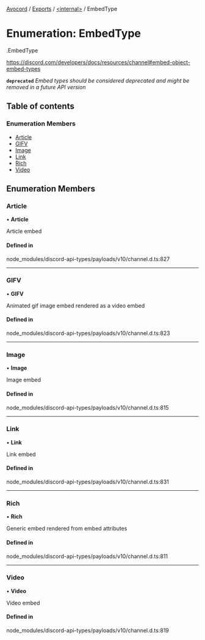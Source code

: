 [Avocord](../README.md) / [Exports](../modules.md) / [<internal\>](../modules/internal_.md) / EmbedType

# Enumeration: EmbedType

[<internal>](../modules/internal_.md).EmbedType

https://discord.com/developers/docs/resources/channel#embed-object-embed-types

**`deprecated`** *Embed types should be considered deprecated and might be removed in a future API version*

## Table of contents

### Enumeration Members

- [Article](internal_.EmbedType.md#article)
- [GIFV](internal_.EmbedType.md#gifv)
- [Image](internal_.EmbedType.md#image)
- [Link](internal_.EmbedType.md#link)
- [Rich](internal_.EmbedType.md#rich)
- [Video](internal_.EmbedType.md#video)

## Enumeration Members

### Article

• **Article**

Article embed

#### Defined in

node_modules/discord-api-types/payloads/v10/channel.d.ts:827

___

### GIFV

• **GIFV**

Animated gif image embed rendered as a video embed

#### Defined in

node_modules/discord-api-types/payloads/v10/channel.d.ts:823

___

### Image

• **Image**

Image embed

#### Defined in

node_modules/discord-api-types/payloads/v10/channel.d.ts:815

___

### Link

• **Link**

Link embed

#### Defined in

node_modules/discord-api-types/payloads/v10/channel.d.ts:831

___

### Rich

• **Rich**

Generic embed rendered from embed attributes

#### Defined in

node_modules/discord-api-types/payloads/v10/channel.d.ts:811

___

### Video

• **Video**

Video embed

#### Defined in

node_modules/discord-api-types/payloads/v10/channel.d.ts:819
